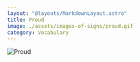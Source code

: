 ```yaml
---
layout: "@layouts/MarkdownLayout.astro"
title: Proud
image: ./assets/images-of-signs/proud.gif
category: Vocabulary
---
```


![Proud](@signs/proud.gif)
